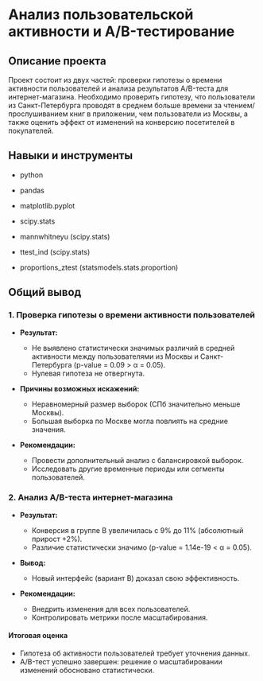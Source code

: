 # Анализ пользовательской активности и A/B-тестирование

## Описание проекта
Проект состоит из двух частей: проверки гипотезы о времени активности пользователей и анализа результатов A/B-теста для интернет-магазина. Необходимо проверить гипотезу, что пользователи из Санкт-Петербурга проводят в среднем больше времени за чтением/прослушиванием книг в приложении, чем пользователи из Москвы, а также оценить эффект от изменений на конверсию посетителей в покупателей.

## Навыки и инструменты
- python
- pandas
- matplotlib.pyplot
- scipy.stats

- mannwhitneyu (scipy.stats)
- ttest_ind (scipy.stats)
- proportions_ztest (statsmodels.stats.proportion)

## Общий вывод

### 1. Проверка гипотезы о времени активности пользователей  
- **Результат:**  
  - Не выявлено статистически значимых различий в средней активности между пользователями из Москвы и Санкт-Петербурга (p-value = 0.09 > α = 0.05).  
  - Нулевая гипотеза не отвергнута.  

- **Причины возможных искажений:**  
  - Неравномерный размер выборок (СПб значительно меньше Москвы).  
  - Большая выборка по Москве могла повлиять на средние значения.  

- **Рекомендации:**  
  - Провести дополнительный анализ с балансировкой выборок.  
  - Исследовать другие временные периоды или сегменты пользователей.  

### 2. Анализ A/B-теста интернет-магазина  
- **Результат:**  
  - Конверсия в группе B увеличилась с 9% до 11% (абсолютный прирост +2%).  
  - Различие статистически значимо (p-value = 1.14e-19 < α = 0.05).  

- **Вывод:**  
  - Новый интерфейс (вариант B) доказал свою эффективность.  

- **Рекомендации:**  
  - Внедрить изменения для всех пользователей.  
  - Контролировать метрики после масштабирования.  

#### Итоговая оценка  
- Гипотеза об активности пользователей требует уточнения данных.  
- A/B-тест успешно завершен: решение о масштабировании изменений обосновано статистически.  